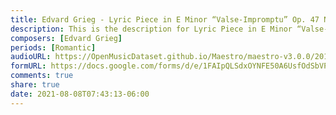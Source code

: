 ```yaml
---
title: Edvard Grieg - Lyric Piece in E Minor “Valse-Impromptu” Op. 47 No.1 (1)
description: This is the description for Lyric Piece in E Minor “Valse-Impromptu” Op. 47 No.1 by Edvard Grieg
composers: [Edvard Grieg]
periods: [Romantic]
audioURL: https://OpenMusicDataset.github.io/Maestro/maestro-v3.0.0/2014/MIDI-UNPROCESSED_21-22_R1_2014_MID--AUDIO_21_R1_2014_wav--3.midi
formURL: https://docs.google.com/forms/d/e/1FAIpQLSdxOYNFE50A6UsfOdSbVPoy86LqglWUuIF39eBmiFxuecIldA/viewform
comments: true
share: true
date: 2021-08-08T07:43:13-06:00
---
```

